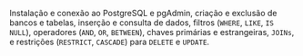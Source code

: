 Instalação e conexão ao PostgreSQL e pgAdmin, criação e exclusão de bancos e tabelas, inserção e consulta de dados, filtros (`WHERE`, `LIKE`, `IS NULL`), operadores (`AND`, `OR`, `BETWEEN`), chaves primárias e estrangeiras, `JOINs`, e restrições (`RESTRICT`, `CASCADE`) para `DELETE` e `UPDATE`.
